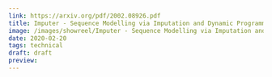 ```yaml
---
link: https://arxiv.org/pdf/2002.08926.pdf
title: Imputer - Sequence Modelling via Imputation and Dynamic Programming
image: /images/showreel/Imputer - Sequence Modelling via Imputation and Dynamic Programming.jpg
date: 2020-02-20
tags: technical
draft: draft
preview:
---
```



